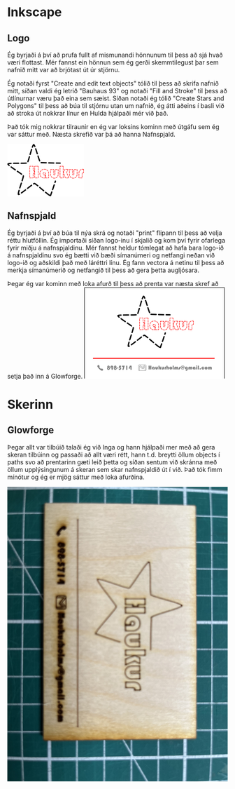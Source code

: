 # Inkscape

  ## Logo

  Ég byrjaði á því að prufa fullt af mismunandi hönnunum til þess að sjá hvað væri flottast. Mér fannst ein hönnun sem ég gerði skemmtilegust þar sem nafnið mitt var að brjótast út úr stjörnu.
  
  Ég notaði fyrst "Create and edit text objects" tólið til þess að skrifa nafnið mitt, síðan valdi ég letrið "Bauhaus 93" og notaði "Fill and Stroke" til þess að útlínurnar væru það eina sem sæist. Síðan notaði ég tólið "Create Stars and Polygons" til þess að búa til stjórnu utan um nafnið, ég átti aðeins í basli við að stroka út nokkrar línur en Hulda hjálpaði mér við það.
  
  Það tók mig nokkrar tilraunir en ég var loksins kominn með útgáfu sem ég var sáttur með. Næsta skrefið var þá að hanna Nafnspjald.
  
![Logo](https://github.com/graslaukur/VESM1KT/blob/main/verkefni-2.1/Logo.png)
  
  ## Nafnspjald
  
  Ég byrjaði á því að búa til nýa skrá og notaði "print" flipann til þess að velja réttu hlutföllin. Ég importaði síðan logo-inu í skjalið og kom því fyrir ofarlega fyrir miðju á nafnspjaldinu. Mér fannst heldur tómlegat að hafa bara logo-ið á nafnspjaldinu svo ég bætti við bæði símanúmeri og netfangi neðan við logo-ið og aðskildi það með láréttri línu. Ég fann vectora á netinu til þess að merkja símanúmerið og netfangið til þess að gera þetta augljósara.
  
  Þegar ég var kominn með loka afurð til þess að prenta var næsta skref að setja það inn á Glowforge.
![Nafnspjald](https://github.com/graslaukur/VESM1KT/blob/main/verkefni-2.1/Nafnspjald.png)
 
# Skerinn 
  
  ## Glowforge
  
  Þegar allt var tilbúið talaði ég við Inga og hann hjálpaði mer með að gera skeran tilbúinn og passaði að allt væri rétt, hann t.d. breytti öllum objects í paths svo að prentarinn gæti leið þetta og síðan sentum við skránna með öllum upplýsingunum á skeran sem skar nafnspjaldið út í við. Það tók fimm mínótur og ég er mjög sáttur með loka afurðina.
  
![Nafnspjald](https://github.com/graslaukur/VESM1KT/blob/main/verkefni-2.1/VidarNafnspjald.jpg)
  
  
  
  
  
